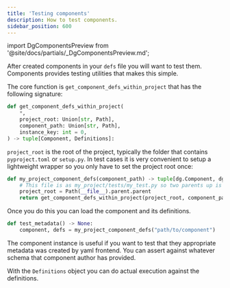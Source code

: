 ```yaml
---
title: 'Testing components'
description: How to test components.
sidebar_position: 600
---
```


import DgComponentsPreview from '@site/docs/partials/\_DgComponentsPreview.md';

<DgComponentsPreview />

After created components in your `defs` file you will want to test them. Components provides testing utilities that makes this simple.

The core function is `get_component_defs_within_project` that has the following signature:

```python
def get_component_defs_within_project(
    *,
    project_root: Union[str, Path],
    component_path: Union[str, Path],
    instance_key: int = 0,
) -> tuple[Component, Definitions]:
```

`project_root` is the root of the project, typically the folder that contains `pyproject.toml` or `setup.py`. In test cases it is very convenient to setup a lightweight wrapper so you only have to set the project root once:

```python
def my_project_component_defs(component_path) -> tuple[dg.Component, dg.Definitions]:
    # This file is as my_project/tests/my_test.py so two parents up is the root
    project_root = Path(__file__).parent.parent
    return get_component_defs_within_project(project_root, component_path)
```

Once you do this you can load the component and its definitions. 

```python
def test_metadata() -> None:
    component, defs = my_project_component_defs("path/to/component")
```

The component instance is useful if you want to test that they appropriate metadata was created by yaml frontend. You can assert against whatever schema that component author has provided. 

With the `Definitions` object you can do actual execution against the definitions.